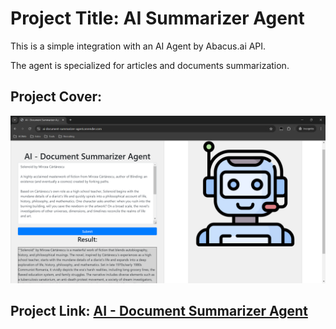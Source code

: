 # Project Title: AI Summarizer Agent

This is a simple integration with an AI Agent by Abacus.ai API.

The agent is specialized for articles and documents summarization. 

## Project Cover:

![Project Cover](static/images/AI_document_summarizer_agent.png)

## Project Link: [AI - Document Summarizer Agent](https://ai-document-summarizer-agent.onrender.com/)

